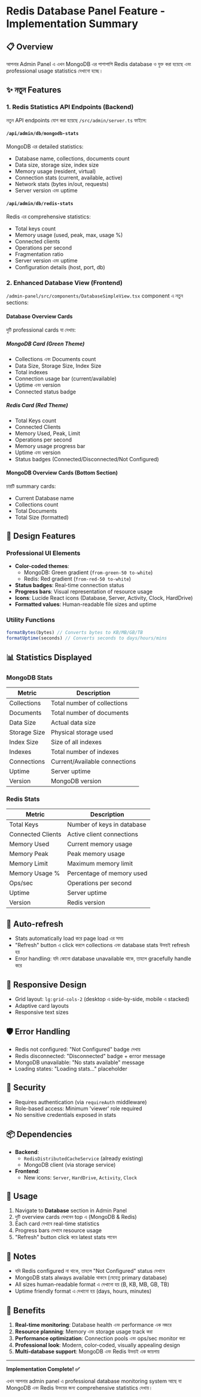 # Redis Database Panel Feature - Implementation Summary

## 📋 Overview
আপনার Admin Panel এ এখন MongoDB এর পাশাপাশি Redis database ও যুক্ত করা হয়েছে এবং professional usage statistics দেখানো হচ্ছে।

## ✨ নতুন Features

### 1. **Redis Statistics API Endpoints** (Backend)
নতুন API endpoints যোগ করা হয়েছে `/src/admin/server.ts` ফাইলে:

#### `/api/admin/db/mongodb-stats`
MongoDB এর detailed statistics:
- Database name, collections, documents count
- Data size, storage size, index size
- Memory usage (resident, virtual)
- Connection stats (current, available, active)
- Network stats (bytes in/out, requests)
- Server version এবং uptime

#### `/api/admin/db/redis-stats`
Redis এর comprehensive statistics:
- Total keys count
- Memory usage (used, peak, max, usage %)
- Connected clients
- Operations per second
- Fragmentation ratio
- Server version এবং uptime
- Configuration details (host, port, db)

### 2. **Enhanced Database View** (Frontend)
`/admin-panel/src/components/DatabaseSimpleView.tsx` component এ নতুন sections:

#### **Database Overview Cards**
দুটি professional cards যা দেখায়:

##### MongoDB Card (Green Theme)
- Collections এবং Documents count
- Data Size, Storage Size, Index Size
- Total indexes
- Connection usage bar (current/available)
- Uptime এবং version
- Connected status badge

##### Redis Card (Red Theme)
- Total Keys count
- Connected Clients
- Memory Used, Peak, Limit
- Operations per second
- Memory usage progress bar
- Uptime এবং version
- Status badges (Connected/Disconnected/Not Configured)

#### **MongoDB Overview Cards** (Bottom Section)
চারটি summary cards:
- Current Database name
- Collections count
- Total Documents
- Total Size (formatted)

## 🎨 Design Features

### Professional UI Elements
- **Color-coded themes**: 
  - MongoDB: Green gradient (`from-green-50 to-white`)
  - Redis: Red gradient (`from-red-50 to-white`)
- **Status badges**: Real-time connection status
- **Progress bars**: Visual representation of resource usage
- **Icons**: Lucide React icons (Database, Server, Activity, Clock, HardDrive)
- **Formatted values**: Human-readable file sizes and uptime

### Utility Functions
```typescript
formatBytes(bytes) // Converts bytes to KB/MB/GB/TB
formatUptime(seconds) // Converts seconds to days/hours/mins
```

## 📊 Statistics Displayed

### MongoDB Stats
| Metric | Description |
|--------|-------------|
| Collections | Total number of collections |
| Documents | Total number of documents |
| Data Size | Actual data size |
| Storage Size | Physical storage used |
| Index Size | Size of all indexes |
| Indexes | Total number of indexes |
| Connections | Current/Available connections |
| Uptime | Server uptime |
| Version | MongoDB version |

### Redis Stats
| Metric | Description |
|--------|-------------|
| Total Keys | Number of keys in database |
| Connected Clients | Active client connections |
| Memory Used | Current memory usage |
| Memory Peak | Peak memory usage |
| Memory Limit | Maximum memory limit |
| Memory Usage % | Percentage of memory used |
| Ops/sec | Operations per second |
| Uptime | Server uptime |
| Version | Redis version |

## 🔄 Auto-refresh
- Stats automatically load করে page load এর সময়
- "Refresh" button এ click করলে collections এবং database stats উভয়ই refresh হয়
- Error handling: যদি কোনো database unavailable থাকে, তাহলে gracefully handle করে

## 📱 Responsive Design
- Grid layout: `lg:grid-cols-2` (desktop এ side-by-side, mobile এ stacked)
- Adaptive card layouts
- Responsive text sizes

## 🛡️ Error Handling
- Redis not configured: "Not Configured" badge দেখায়
- Redis disconnected: "Disconnected" badge + error message
- MongoDB unavailable: "No stats available" message
- Loading states: "Loading stats..." placeholder

## 🔐 Security
- Requires authentication (via `requireAuth` middleware)
- Role-based access: Minimum 'viewer' role required
- No sensitive credentials exposed in stats

## 📦 Dependencies
- **Backend**: 
  - `RedisDistributedCacheService` (already existing)
  - MongoDB client (via storage service)
- **Frontend**:
  - New icons: `Server`, `HardDrive`, `Activity`, `Clock`

## 🚀 Usage
1. Navigate to **Database** section in Admin Panel
2. দুটি overview cards দেখবেন top এ (MongoDB & Redis)
3. Each card দেখাবে real-time statistics
4. Progress bars দেখাবে resource usage
5. "Refresh" button click করে latest stats পাবেন

## 📝 Notes
- যদি Redis configured না থাকে, তাহলে "Not Configured" status দেখাবে
- MongoDB stats always available থাকবে (যেহেতু primary database)
- All sizes human-readable format এ দেখানো হয় (B, KB, MB, GB, TB)
- Uptime friendly format এ দেখানো হয় (days, hours, minutes)

## 🎯 Benefits
1. **Real-time monitoring**: Database health এবং performance এক নজরে
2. **Resource planning**: Memory এবং storage usage track করা
3. **Performance optimization**: Connection pools এবং ops/sec monitor করা
4. **Professional look**: Modern, color-coded, visually appealing design
5. **Multi-database support**: MongoDB এবং Redis উভয়ই এক জায়গায়

---

**Implementation Complete! ✅**

এখন আপনার admin panel এ professional database monitoring system আছে যা MongoDB এবং Redis উভয়ের জন্য comprehensive statistics দেখায়।
